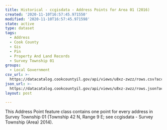 ```yaml
---
title: Historical - ccgisdata - Address Points for Area 01 (2016)
created: '2020-11-10T16:57:45.971550'
modified: '2020-11-10T16:57:45.971598'
state: active
type: dataset
tags:
  - Address
  - Cook County
  - Gis
  - Pin
  - Property And Land Records
  - Survey Township 01
groups:
  - Local Government
csv_url: >-
  https://datacatalog.cookcountyil.gov/api/views/u8xz-zwzz/rows.csv?accessType=DOWNLOAD
json_url: >-
  https://datacatalog.cookcountyil.gov/api/views/u8xz-zwzz/rows.json?accessType=DOWNLOAD
layout: post

---
```

This Address Point feature class contains one point for every address in Survey Township 01 (Township 42 N, Range 9 E; see ccgisdata - Survey Township (Area) 2014).
